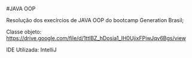 #JAVA OOP

Resolução dos execírcios de JAVA OOP  do bootcamp Generation Brasil;

Classe objeto: https://drive.google.com/file/d/1ttlBZ_hDosia1_IH0UjixFPjwJqv6Bgs/view

IDE Utilizada: IntelliJ
